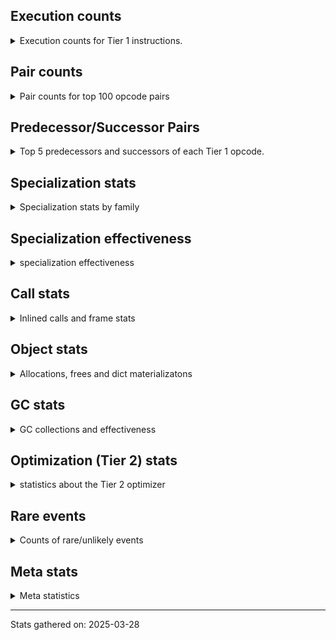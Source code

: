 ## Execution counts

<details>
<summary> Execution counts for Tier 1 instructions. </summary>


The "miss ratio" column shows the percentage of times the instruction
executed that it deoptimized. When this happens, the base unspecialized
instruction is not counted.

<table>
<thead>
<tr>
<th align="left">Name</th>
<th align="right">Base Count</th>
<th align="right">Head Count</th>
<th align="right">Change</th>
</tr>
</thead>
<tbody>
<tr>
<td align="left">LOAD_FAST</td>
<td align="right">48,276,540</td>
<td align="right">48,276,540</td>
<td align="right">0.0%</td>
</tr>
<tr>
<td align="left">LOAD_ATTR_INSTANCE_VALUE</td>
<td align="right">20,764,540</td>
<td align="right">20,764,540</td>
<td align="right">0.0%</td>
</tr>
<tr>
<td align="left">RETURN_VALUE</td>
<td align="right">9,423,560</td>
<td align="right">9,423,560</td>
<td align="right">0.0%</td>
</tr>
<tr>
<td align="left">RESUME_CHECK</td>
<td align="right">9,231,380</td>
<td align="right">9,231,380</td>
<td align="right">0.0%</td>
</tr>
<tr>
<td align="left">STORE_FAST</td>
<td align="right">8,606,680</td>
<td align="right">8,606,680</td>
<td align="right">0.0%</td>
</tr>
<tr>
<td align="left">POP_TOP</td>
<td align="right">8,313,740</td>
<td align="right">8,313,740</td>
<td align="right">0.0%</td>
</tr>
<tr>
<td align="left">LOAD_SMALL_INT</td>
<td align="right">8,148,500</td>
<td align="right">8,148,500</td>
<td align="right">0.0%</td>
</tr>
<tr>
<td align="left">POP_JUMP_IF_FALSE</td>
<td align="right">8,067,500</td>
<td align="right">8,067,500</td>
<td align="right">0.0%</td>
</tr>
<tr>
<td align="left">LOAD_CONST_IMMORTAL</td>
<td align="right">6,104,860</td>
<td align="right">6,104,860</td>
<td align="right">0.0%</td>
</tr>
<tr>
<td align="left">CALL_PY_EXACT_ARGS</td>
<td align="right">5,092,940</td>
<td align="right">5,092,940</td>
<td align="right">0.0%</td>
</tr>
<tr>
<td align="left">LOAD_GLOBAL_BUILTIN</td>
<td align="right">4,617,880</td>
<td align="right">4,617,880</td>
<td align="right">0.0%</td>
</tr>
<tr>
<td align="left">ENTER_EXECUTOR</td>
<td align="right">4,537,820</td>
<td align="right">4,537,820</td>
<td align="right">0.0%</td>
</tr>
<tr>
<td align="left">POP_JUMP_IF_TRUE</td>
<td align="right">4,063,720</td>
<td align="right">4,063,720</td>
<td align="right">0.0%</td>
</tr>
<tr>
<td align="left">BINARY_OP</td>
<td align="right">4,024,680</td>
<td align="right">4,024,680</td>
<td align="right">0.0%</td>
</tr>
<tr>
<td align="left">CALL_METHOD_DESCRIPTOR_FAST</td>
<td align="right">3,834,100</td>
<td align="right">3,834,100</td>
<td align="right">0.0%</td>
</tr>
<tr>
<td align="left">COMPARE_OP_INT</td>
<td align="right">3,752,080</td>
<td align="right">3,752,080</td>
<td align="right">0.0%</td>
</tr>
<tr>
<td align="left">CALL_BOUND_METHOD_EXACT_ARGS</td>
<td align="right">3,679,300</td>
<td align="right">3,679,300</td>
<td align="right">0.0%</td>
</tr>
<tr>
<td align="left">CALL_BUILTIN_O</td>
<td align="right">3,613,960</td>
<td align="right">3,613,960</td>
<td align="right">0.0%</td>
</tr>
<tr>
<td align="left">TO_BOOL</td>
<td align="right">3,534,040</td>
<td align="right">3,534,040</td>
<td align="right">0.0%</td>
</tr>
<tr>
<td align="left">CALL_LEN</td>
<td align="right">3,518,680</td>
<td align="right">3,518,680</td>
<td align="right">0.0%</td>
</tr>
<tr>
<td align="left">STORE_ATTR_INSTANCE_VALUE</td>
<td align="right">3,497,100</td>
<td align="right">3,497,100</td>
<td align="right">0.0%</td>
</tr>
<tr>
<td align="left">TO_BOOL_ALWAYS_TRUE</td>
<td align="right">3,358,060</td>
<td align="right">3,358,060</td>
<td align="right">0.0%</td>
</tr>
<tr>
<td align="left">LOAD_ATTR_METHOD_LAZY_DICT</td>
<td align="right">3,352,480</td>
<td align="right">3,352,480</td>
<td align="right">0.0%</td>
</tr>
<tr>
<td align="left">NOP</td>
<td align="right">2,967,240</td>
<td align="right">2,967,240</td>
<td align="right">0.0%</td>
</tr>
<tr>
<td align="left">BINARY_OP_SUBSCR_DICT</td>
<td align="right">2,880,060</td>
<td align="right">2,880,060</td>
<td align="right">0.0%</td>
</tr>
<tr>
<td align="left">LOAD_FAST_LOAD_FAST</td>
<td align="right">1,679,220</td>
<td align="right">1,679,220</td>
<td align="right">0.0%</td>
</tr>
<tr>
<td align="left">LOAD_ATTR</td>
<td align="right">1,502,940</td>
<td align="right">1,502,940</td>
<td align="right">0.0%</td>
</tr>
<tr>
<td align="left">LOAD_GLOBAL_MODULE</td>
<td align="right">1,463,020</td>
<td align="right">1,463,020</td>
<td align="right">0.0%</td>
</tr>
<tr>
<td align="left">PUSH_NULL</td>
<td align="right">956,400</td>
<td align="right">956,400</td>
<td align="right">0.0%</td>
</tr>
<tr>
<td align="left">CALL_BUILTIN_FAST</td>
<td align="right">916,000</td>
<td align="right">916,000</td>
<td align="right">0.0%</td>
</tr>
<tr>
<td align="left">LOAD_ATTR_METHOD_NO_DICT</td>
<td align="right">812,100</td>
<td align="right">812,100</td>
<td align="right">0.0%</td>
</tr>
<tr>
<td align="left">LOAD_ATTR_METHOD_WITH_VALUES</td>
<td align="right">603,480</td>
<td align="right">603,480</td>
<td align="right">0.0%</td>
</tr>
<tr>
<td align="left">TO_BOOL_NONE</td>
<td align="right">581,760</td>
<td align="right">581,760</td>
<td align="right">0.0%</td>
</tr>
<tr>
<td align="left">BUILD_LIST</td>
<td align="right">537,660</td>
<td align="right">537,660</td>
<td align="right">0.0%</td>
</tr>
<tr>
<td align="left">TO_BOOL_BOOL</td>
<td align="right">516,720</td>
<td align="right">516,720</td>
<td align="right">0.0%</td>
</tr>
<tr>
<td align="left">LOAD_ATTR_MODULE</td>
<td align="right">423,480</td>
<td align="right">423,480</td>
<td align="right">0.0%</td>
</tr>
<tr>
<td align="left">LOAD_CONST_MORTAL</td>
<td align="right">418,240</td>
<td align="right">418,240</td>
<td align="right">0.0%</td>
</tr>
<tr>
<td align="left">CALL_NON_PY_GENERAL</td>
<td align="right">347,040</td>
<td align="right">347,040</td>
<td align="right">0.0%</td>
</tr>
<tr>
<td align="left">CALL_ISINSTANCE</td>
<td align="right">345,960</td>
<td align="right">345,960</td>
<td align="right">0.0%</td>
</tr>
<tr>
<td align="left">BINARY_OP_SUBSCR_LIST_INT</td>
<td align="right">307,320</td>
<td align="right">307,320</td>
<td align="right">0.0%</td>
</tr>
<tr>
<td align="left">BUILD_MAP</td>
<td align="right">269,040</td>
<td align="right">269,040</td>
<td align="right">0.0%</td>
</tr>
<tr>
<td align="left">CALL_LIST_APPEND</td>
<td align="right">268,800</td>
<td align="right">268,800</td>
<td align="right">0.0%</td>
</tr>
<tr>
<td align="left">SWAP</td>
<td align="right">232,140</td>
<td align="right">232,140</td>
<td align="right">0.0%</td>
</tr>
<tr>
<td align="left">INTERPRETER_EXIT</td>
<td align="right">230,640</td>
<td align="right">230,640</td>
<td align="right">0.0%</td>
</tr>
<tr>
<td align="left">CALL_BUILTIN_CLASS</td>
<td align="right">192,540</td>
<td align="right">192,540</td>
<td align="right">0.0%</td>
</tr>
<tr>
<td align="left">CALL_KW_NON_PY</td>
<td align="right">192,300</td>
<td align="right">192,300</td>
<td align="right">0.0%</td>
</tr>
<tr>
<td align="left">POP_JUMP_IF_NONE</td>
<td align="right">166,260</td>
<td align="right">166,260</td>
<td align="right">0.0%</td>
</tr>
<tr>
<td align="left">STORE_SUBSCR_DICT</td>
<td align="right">165,660</td>
<td align="right">165,660</td>
<td align="right">0.0%</td>
</tr>
<tr>
<td align="left">POP_ITER</td>
<td align="right">156,660</td>
<td align="right">156,660</td>
<td align="right">0.0%</td>
</tr>
<tr>
<td align="left">GET_ITER</td>
<td align="right">156,600</td>
<td align="right">156,600</td>
<td align="right">0.0%</td>
</tr>
<tr>
<td align="left">FOR_ITER_RANGE</td>
<td align="right">155,580</td>
<td align="right">155,580</td>
<td align="right">0.0%</td>
</tr>
<tr>
<td align="left">BINARY_OP_ADD_INT</td>
<td align="right">153,840</td>
<td align="right">153,840</td>
<td align="right">0.0%</td>
</tr>
<tr>
<td align="left">LOAD_ATTR_NONDESCRIPTOR_WITH_VALUES</td>
<td align="right">148,380</td>
<td align="right">148,380</td>
<td align="right">0.0%</td>
</tr>
<tr>
<td align="left">CALL_PY_GENERAL</td>
<td align="right">134,040</td>
<td align="right">134,040</td>
<td align="right">0.0%</td>
</tr>
<tr>
<td align="left">COMPARE_OP</td>
<td align="right">118,740</td>
<td align="right">118,740</td>
<td align="right">0.0%</td>
</tr>
<tr>
<td align="left">COPY</td>
<td align="right">117,120</td>
<td align="right">117,120</td>
<td align="right">0.0%</td>
</tr>
<tr>
<td align="left">EXIT_INIT_CHECK</td>
<td align="right">115,380</td>
<td align="right">115,380</td>
<td align="right">0.0%</td>
</tr>
<tr>
<td align="left">CALL_ALLOC_AND_ENTER_INIT</td>
<td align="right">115,380</td>
<td align="right">115,380</td>
<td align="right">0.0%</td>
</tr>
<tr>
<td align="left">STORE_ATTR</td>
<td align="right">115,240</td>
<td align="right">115,240</td>
<td align="right">0.0%</td>
</tr>
<tr>
<td align="left">CHECK_EXC_MATCH</td>
<td align="right">115,200</td>
<td align="right">115,200</td>
<td align="right">0.0%</td>
</tr>
<tr>
<td align="left">POP_EXCEPT</td>
<td align="right">115,200</td>
<td align="right">115,200</td>
<td align="right">0.0%</td>
</tr>
<tr>
<td align="left">PUSH_EXC_INFO</td>
<td align="right">115,200</td>
<td align="right">115,200</td>
<td align="right">0.0%</td>
</tr>
<tr>
<td align="left">DELETE_FAST</td>
<td align="right">115,200</td>
<td align="right">115,200</td>
<td align="right">0.0%</td>
</tr>
<tr>
<td align="left">RAISE_VARARGS</td>
<td align="right">115,200</td>
<td align="right">115,200</td>
<td align="right">0.0%</td>
</tr>
<tr>
<td align="left">UNPACK_SEQUENCE_TUPLE</td>
<td align="right">115,200</td>
<td align="right">115,200</td>
<td align="right">0.0%</td>
</tr>
<tr>
<td align="left">IS_OP</td>
<td align="right">105,600</td>
<td align="right">105,600</td>
<td align="right">0.0%</td>
</tr>
<tr>
<td align="left">CALL_TYPE_1</td>
<td align="right">91,140</td>
<td align="right">91,140</td>
<td align="right">0.0%</td>
</tr>
<tr>
<td align="left">BUILD_TUPLE</td>
<td align="right">88,860</td>
<td align="right">88,860</td>
<td align="right">0.0%</td>
</tr>
<tr>
<td align="left">STORE_SUBSCR</td>
<td align="right">76,880</td>
<td align="right">76,880</td>
<td align="right">0.0%</td>
</tr>
<tr>
<td align="left">CALL_FUNCTION_EX</td>
<td align="right">38,580</td>
<td align="right">38,580</td>
<td align="right">0.0%</td>
</tr>
<tr>
<td align="left">CONTAINS_OP</td>
<td align="right">38,540</td>
<td align="right">38,540</td>
<td align="right">0.0%</td>
</tr>
<tr>
<td align="left">STORE_SLICE</td>
<td align="right">38,400</td>
<td align="right">38,400</td>
<td align="right">0.0%</td>
</tr>
<tr>
<td align="left">NOT_TAKEN</td>
<td align="right">38,400</td>
<td align="right">38,400</td>
<td align="right">0.0%</td>
</tr>
<tr>
<td align="left">CALL_METHOD_DESCRIPTOR_O</td>
<td align="right">31,140</td>
<td align="right">31,140</td>
<td align="right">0.0%</td>
</tr>
<tr>
<td align="left">EXTENDED_ARG</td>
<td align="right">22,200</td>
<td align="right">22,200</td>
<td align="right">0.0%</td>
</tr>
<tr>
<td align="left">CALL_METHOD_DESCRIPTOR_NOARGS</td>
<td align="right">19,140</td>
<td align="right">19,140</td>
<td align="right">0.0%</td>
</tr>
<tr>
<td align="left">JUMP_BACKWARD_JIT</td>
<td align="right">18,120</td>
<td align="right">18,120</td>
<td align="right">0.0%</td>
</tr>
<tr>
<td align="left">CALL_BOUND_METHOD_GENERAL</td>
<td align="right">17,940</td>
<td align="right">17,940</td>
<td align="right">0.0%</td>
</tr>
<tr>
<td align="left">FOR_ITER_TUPLE</td>
<td align="right">15,840</td>
<td align="right">15,840</td>
<td align="right">0.0%</td>
</tr>
<tr>
<td align="left">JUMP_FORWARD</td>
<td align="right">13,320</td>
<td align="right">13,320</td>
<td align="right">0.0%</td>
</tr>
<tr>
<td align="left">CONTAINS_OP_DICT</td>
<td align="right">12,000</td>
<td align="right">12,000</td>
<td align="right">0.0%</td>
</tr>
<tr>
<td align="left">TO_BOOL_INT</td>
<td align="right">11,820</td>
<td align="right">11,820</td>
<td align="right">0.0%</td>
</tr>
<tr>
<td align="left">CALL_METHOD_DESCRIPTOR_FAST_WITH_KEYWORDS</td>
<td align="right">11,160</td>
<td align="right">11,160</td>
<td align="right">0.0%</td>
</tr>
<tr>
<td align="left">STORE_FAST_STORE_FAST</td>
<td align="right">9,960</td>
<td align="right">9,960</td>
<td align="right">0.0%</td>
</tr>
<tr>
<td align="left">UNPACK_SEQUENCE_TWO_TUPLE</td>
<td align="right">9,960</td>
<td align="right">9,960</td>
<td align="right">0.0%</td>
</tr>
<tr>
<td align="left">BINARY_OP_SUBSCR_TUPLE_INT</td>
<td align="right">4,180</td>
<td align="right">4,180</td>
<td align="right">0.0%</td>
</tr>
<tr>
<td align="left">FOR_ITER</td>
<td align="right">3,300</td>
<td align="right">3,300</td>
<td align="right">0.0%</td>
</tr>
<tr>
<td align="left">CALL</td>
<td align="right">1,140</td>
<td align="right">1,140</td>
<td align="right">0.0%</td>
</tr>
<tr>
<td align="left">LOAD_GLOBAL</td>
<td align="right">1,020</td>
<td align="right">1,020</td>
<td align="right">0.0%</td>
</tr>
<tr>
<td align="left">POP_JUMP_IF_NOT_NONE</td>
<td align="right">420</td>
<td align="right">420</td>
<td align="right">0.0%</td>
</tr>
<tr>
<td align="left">CALL_KW_PY</td>
<td align="right">180</td>
<td align="right">180</td>
<td align="right">0.0%</td>
</tr>
<tr>
<td align="left">LOAD_DEREF</td>
<td align="right">120</td>
<td align="right">120</td>
<td align="right">0.0%</td>
</tr>
<tr>
<td align="left">COMPARE_OP_STR</td>
<td align="right">120</td>
<td align="right">120</td>
<td align="right">0.0%</td>
</tr>
<tr>
<td align="left">FOR_ITER_LIST</td>
<td align="right">120</td>
<td align="right">120</td>
<td align="right">0.0%</td>
</tr>
<tr>
<td align="left">MAKE_FUNCTION</td>
<td align="right">60</td>
<td align="right">60</td>
<td align="right">0.0%</td>
</tr>
<tr>
<td align="left">CALL_INTRINSIC_1</td>
<td align="right">60</td>
<td align="right">60</td>
<td align="right">0.0%</td>
</tr>
<tr>
<td align="left">COPY_FREE_VARS</td>
<td align="right">60</td>
<td align="right">60</td>
<td align="right">0.0%</td>
</tr>
<tr>
<td align="left">LIST_EXTEND</td>
<td align="right">60</td>
<td align="right">60</td>
<td align="right">0.0%</td>
</tr>
<tr>
<td align="left">MAKE_CELL</td>
<td align="right">60</td>
<td align="right">60</td>
<td align="right">0.0%</td>
</tr>
<tr>
<td align="left">SET_FUNCTION_ATTRIBUTE</td>
<td align="right">60</td>
<td align="right">60</td>
<td align="right">0.0%</td>
</tr>
<tr>
<td align="left">STORE_DEREF</td>
<td align="right">60</td>
<td align="right">60</td>
<td align="right">0.0%</td>
</tr>
<tr>
<td align="left">BINARY_OP_SUBTRACT_FLOAT</td>
<td align="right">60</td>
<td align="right">60</td>
<td align="right">0.0%</td>
</tr>
<tr>
<td align="left">CALL_KW</td>
<td align="right">40</td>
<td align="right">40</td>
<td align="right">0.0%</td>
</tr>
<tr>
<td align="left">UNPACK_SEQUENCE</td>
<td align="right">20</td>
<td align="right">20</td>
<td align="right">0.0%</td>
</tr>
</tbody>
</table>


</details>

## Pair counts

<details>
<summary> Pair counts for top 100 opcode pairs </summary>


Pairs of specialized operations that deoptimize and are then followed by
the corresponding unspecialized instruction are not counted as pairs.

Not included in comparative output.


</details>

## Predecessor/Successor Pairs

<details>
<summary> Top 5 predecessors and successors of each Tier 1 opcode. </summary>


This does not include the unspecialized instructions that occur after a
specialized instruction deoptimizes.

Not included in comparative output.


</details>

## Specialization stats

<details>
<summary> Specialization stats by family </summary>

### BINARY_OP

<details>
<summary> specialization stats for BINARY_OP family </summary>

<table>
<thead>
<tr>
<th align="left">Kind</th>
<th align="right">Base Count</th>
<th align="right">Base Ratio</th>
<th align="right">Head Count</th>
<th align="right">Head Ratio</th>
<th align="right">Change</th>
</tr>
</thead>
<tbody>
<tr>
<td align="left">
deferred
<details>
<summary>ⓘ</summary>

Lists the number of "deferred" (i.e. not specialized) instructions executed.
</details>
</td>
<td align="right">4,023,060</td>
<td align="right">7.6%</td>
<td align="right">4,023,060</td>
<td align="right">7.6%</td>
<td align="right">0.0%</td>
</tr>
<tr>
<td align="left">
hit
<details>
<summary>ⓘ</summary>

Specialized instructions that complete.
</details>
</td>
<td align="right">49,041,540</td>
<td align="right">92.4%</td>
<td align="right">49,041,540</td>
<td align="right">92.4%</td>
<td align="right">0.0%</td>
</tr>
</tbody>
</table>

<table>
<thead>
<tr>
<th align="left">Success</th>
<th align="right">Base Count</th>
<th align="right">Base Ratio</th>
<th align="right">Head Count</th>
<th align="right">Head Ratio</th>
<th align="right">Change</th>
</tr>
</thead>
<tbody>
<tr>
<td align="left">Success</td>
<td align="right">80</td>
<td align="right">4.9%</td>
<td align="right">80</td>
<td align="right">4.9%</td>
<td align="right">0.0%</td>
</tr>
<tr>
<td align="left">Failure</td>
<td align="right">1,540</td>
<td align="right">95.1%</td>
<td align="right">1,540</td>
<td align="right">95.1%</td>
<td align="right">0.0%</td>
</tr>
</tbody>
</table>

<table>
<thead>
<tr>
<th align="left">Failure kind</th>
<th align="right">Base Count</th>
<th align="right">Base Ratio</th>
<th align="right">Head Count</th>
<th align="right">Head Ratio</th>
<th align="right">Change</th>
</tr>
</thead>
<tbody>
<tr>
<td align="left">subscr</td>
<td align="right">940</td>
<td align="right">61.0%</td>
<td align="right">940</td>
<td align="right">61.0%</td>
<td align="right">0.0%</td>
</tr>
<tr>
<td align="left">add other</td>
<td align="right">340</td>
<td align="right">22.1%</td>
<td align="right">340</td>
<td align="right">22.1%</td>
<td align="right">0.0%</td>
</tr>
<tr>
<td align="left">out of range</td>
<td align="right">240</td>
<td align="right">15.6%</td>
<td align="right">240</td>
<td align="right">15.6%</td>
<td align="right">0.0%</td>
</tr>
<tr>
<td align="left">rshift</td>
<td align="right">20</td>
<td align="right">1.3%</td>
<td align="right">20</td>
<td align="right">1.3%</td>
<td align="right">0.0%</td>
</tr>
</tbody>
</table>


</details>

### CALL

<details>
<summary> specialization stats for CALL family </summary>

<table>
<thead>
<tr>
<th align="left">Kind</th>
<th align="right">Base Count</th>
<th align="right">Base Ratio</th>
<th align="right">Head Count</th>
<th align="right">Head Ratio</th>
<th align="right">Change</th>
</tr>
</thead>
<tbody>
<tr>
<td align="left">
deferred
<details>
<summary>ⓘ</summary>

Lists the number of "deferred" (i.e. not specialized) instructions executed.
</details>
</td>
<td align="right">2,050,940</td>
<td align="right">0.9%</td>
<td align="right">2,050,940</td>
<td align="right">0.9%</td>
<td align="right">0.0%</td>
</tr>
<tr>
<td align="left">
hit
<details>
<summary>ⓘ</summary>

Specialized instructions that complete.
</details>
</td>
<td align="right">222,845,080</td>
<td align="right">99.1%</td>
<td align="right">222,845,080</td>
<td align="right">99.1%</td>
<td align="right">0.0%</td>
</tr>
<tr>
<td align="left">
miss
<details>
<summary>ⓘ</summary>

Specialized instructions that deopt.
</details>
</td>
<td align="right">2,090,380</td>
<td align="right">0.9%</td>
<td align="right">2,090,380</td>
<td align="right">0.9%</td>
<td align="right">0.0%</td>
</tr>
</tbody>
</table>

<table>
<thead>
<tr>
<th align="left">Success</th>
<th align="right">Base Count</th>
<th align="right">Base Ratio</th>
<th align="right">Head Count</th>
<th align="right">Head Ratio</th>
<th align="right">Change</th>
</tr>
</thead>
<tbody>
<tr>
<td align="left">Success</td>
<td align="right">40,580</td>
<td align="right">100.0%</td>
<td align="right">40,580</td>
<td align="right">100.0%</td>
<td align="right">0.0%</td>
</tr>
<tr>
<td align="left">Failure</td>
<td align="right">0</td>
<td align="right">0.0%</td>
<td align="right">0</td>
<td align="right">0.0%</td>
<td align="right"></td>
</tr>
</tbody>
</table>


</details>

### CALL_KW

<details>
<summary> specialization stats for CALL_KW family </summary>

<table>
<thead>
<tr>
<th align="left">Success</th>
<th align="right">Base Count</th>
<th align="right">Base Ratio</th>
<th align="right">Head Count</th>
<th align="right">Head Ratio</th>
<th align="right">Change</th>
</tr>
</thead>
<tbody>
<tr>
<td align="left">Success</td>
<td align="right">40</td>
<td align="right">100.0%</td>
<td align="right">40</td>
<td align="right">100.0%</td>
<td align="right">0.0%</td>
</tr>
<tr>
<td align="left">Failure</td>
<td align="right">0</td>
<td align="right">0.0%</td>
<td align="right">0</td>
<td align="right">0.0%</td>
<td align="right"></td>
</tr>
</tbody>
</table>


</details>

### COMPARE_OP

<details>
<summary> specialization stats for COMPARE_OP family </summary>

<table>
<thead>
<tr>
<th align="left">Kind</th>
<th align="right">Base Count</th>
<th align="right">Base Ratio</th>
<th align="right">Head Count</th>
<th align="right">Head Ratio</th>
<th align="right">Change</th>
</tr>
</thead>
<tbody>
<tr>
<td align="left">
deferred
<details>
<summary>ⓘ</summary>

Lists the number of "deferred" (i.e. not specialized) instructions executed.
</details>
</td>
<td align="right">118,320</td>
<td align="right">0.3%</td>
<td align="right">118,320</td>
<td align="right">0.3%</td>
<td align="right">0.0%</td>
</tr>
<tr>
<td align="left">
hit
<details>
<summary>ⓘ</summary>

Specialized instructions that complete.
</details>
</td>
<td align="right">38,734,020</td>
<td align="right">99.7%</td>
<td align="right">38,734,020</td>
<td align="right">99.7%</td>
<td align="right">0.0%</td>
</tr>
<tr>
<td align="left">
miss
<details>
<summary>ⓘ</summary>

Specialized instructions that deopt.
</details>
</td>
<td align="right">540</td>
<td align="right">0.0%</td>
<td align="right">540</td>
<td align="right">0.0%</td>
<td align="right">0.0%</td>
</tr>
</tbody>
</table>

<table>
<thead>
<tr>
<th align="left">Success</th>
<th align="right">Base Count</th>
<th align="right">Base Ratio</th>
<th align="right">Head Count</th>
<th align="right">Head Ratio</th>
<th align="right">Change</th>
</tr>
</thead>
<tbody>
<tr>
<td align="left">Success</td>
<td align="right">260</td>
<td align="right">61.9%</td>
<td align="right">260</td>
<td align="right">61.9%</td>
<td align="right">0.0%</td>
</tr>
<tr>
<td align="left">Failure</td>
<td align="right">160</td>
<td align="right">38.1%</td>
<td align="right">160</td>
<td align="right">38.1%</td>
<td align="right">0.0%</td>
</tr>
</tbody>
</table>

<table>
<thead>
<tr>
<th align="left">Failure kind</th>
<th align="right">Base Count</th>
<th align="right">Base Ratio</th>
<th align="right">Head Count</th>
<th align="right">Head Ratio</th>
<th align="right">Change</th>
</tr>
</thead>
<tbody>
<tr>
<td align="left">big int</td>
<td align="right">160</td>
<td align="right">100.0%</td>
<td align="right">160</td>
<td align="right">100.0%</td>
<td align="right">0.0%</td>
</tr>
</tbody>
</table>


</details>

### CONTAINS_OP

<details>
<summary> specialization stats for CONTAINS_OP family </summary>

<table>
<thead>
<tr>
<th align="left">Kind</th>
<th align="right">Base Count</th>
<th align="right">Base Ratio</th>
<th align="right">Head Count</th>
<th align="right">Head Ratio</th>
<th align="right">Change</th>
</tr>
</thead>
<tbody>
<tr>
<td align="left">
deferred
<details>
<summary>ⓘ</summary>

Lists the number of "deferred" (i.e. not specialized) instructions executed.
</details>
</td>
<td align="right">38,460</td>
<td align="right">76.1%</td>
<td align="right">38,460</td>
<td align="right">76.1%</td>
<td align="right">0.0%</td>
</tr>
<tr>
<td align="left">
hit
<details>
<summary>ⓘ</summary>

Specialized instructions that complete.
</details>
</td>
<td align="right">12,000</td>
<td align="right">23.7%</td>
<td align="right">12,000</td>
<td align="right">23.7%</td>
<td align="right">0.0%</td>
</tr>
</tbody>
</table>

<table>
<thead>
<tr>
<th align="left">Success</th>
<th align="right">Base Count</th>
<th align="right">Base Ratio</th>
<th align="right">Head Count</th>
<th align="right">Head Ratio</th>
<th align="right">Change</th>
</tr>
</thead>
<tbody>
<tr>
<td align="left">Success</td>
<td align="right">20</td>
<td align="right">25.0%</td>
<td align="right">20</td>
<td align="right">25.0%</td>
<td align="right">0.0%</td>
</tr>
<tr>
<td align="left">Failure</td>
<td align="right">60</td>
<td align="right">75.0%</td>
<td align="right">60</td>
<td align="right">75.0%</td>
<td align="right">0.0%</td>
</tr>
</tbody>
</table>

<table>
<thead>
<tr>
<th align="left">Failure kind</th>
<th align="right">Base Count</th>
<th align="right">Base Ratio</th>
<th align="right">Head Count</th>
<th align="right">Head Ratio</th>
<th align="right">Change</th>
</tr>
</thead>
<tbody>
<tr>
<td align="left">str</td>
<td align="right">40</td>
<td align="right">66.7%</td>
<td align="right">40</td>
<td align="right">66.7%</td>
<td align="right">0.0%</td>
</tr>
<tr>
<td align="left">list</td>
<td align="right">20</td>
<td align="right">33.3%</td>
<td align="right">20</td>
<td align="right">33.3%</td>
<td align="right">0.0%</td>
</tr>
</tbody>
</table>


</details>

### FOR_ITER

<details>
<summary> specialization stats for FOR_ITER family </summary>

<table>
<thead>
<tr>
<th align="left">Kind</th>
<th align="right">Base Count</th>
<th align="right">Base Ratio</th>
<th align="right">Head Count</th>
<th align="right">Head Ratio</th>
<th align="right">Change</th>
</tr>
</thead>
<tbody>
<tr>
<td align="left">
deferred
<details>
<summary>ⓘ</summary>

Lists the number of "deferred" (i.e. not specialized) instructions executed.
</details>
</td>
<td align="right">3,180</td>
<td align="right">1.8%</td>
<td align="right">3,180</td>
<td align="right">1.8%</td>
<td align="right">0.0%</td>
</tr>
<tr>
<td align="left">
hit
<details>
<summary>ⓘ</summary>

Specialized instructions that complete.
</details>
</td>
<td align="right">171,540</td>
<td align="right">98.1%</td>
<td align="right">171,540</td>
<td align="right">98.1%</td>
<td align="right">0.0%</td>
</tr>
</tbody>
</table>

<table>
<thead>
<tr>
<th align="left">Success</th>
<th align="right">Base Count</th>
<th align="right">Base Ratio</th>
<th align="right">Head Count</th>
<th align="right">Head Ratio</th>
<th align="right">Change</th>
</tr>
</thead>
<tbody>
<tr>
<td align="left">Success</td>
<td align="right">0</td>
<td align="right">0.0%</td>
<td align="right">0</td>
<td align="right">0.0%</td>
<td align="right"></td>
</tr>
<tr>
<td align="left">Failure</td>
<td align="right">120</td>
<td align="right">100.0%</td>
<td align="right">120</td>
<td align="right">100.0%</td>
<td align="right">0.0%</td>
</tr>
</tbody>
</table>

<table>
<thead>
<tr>
<th align="left">Failure kind</th>
<th align="right">Base Count</th>
<th align="right">Base Ratio</th>
<th align="right">Head Count</th>
<th align="right">Head Ratio</th>
<th align="right">Change</th>
</tr>
</thead>
<tbody>
<tr>
<td align="left">itertools</td>
<td align="right">60</td>
<td align="right">50.0%</td>
<td align="right">60</td>
<td align="right">50.0%</td>
<td align="right">0.0%</td>
</tr>
<tr>
<td align="left">enumerate</td>
<td align="right">60</td>
<td align="right">50.0%</td>
<td align="right">60</td>
<td align="right">50.0%</td>
<td align="right">0.0%</td>
</tr>
</tbody>
</table>


</details>

### LOAD_ATTR

<details>
<summary> specialization stats for LOAD_ATTR family </summary>

<table>
<thead>
<tr>
<th align="left">Kind</th>
<th align="right">Base Count</th>
<th align="right">Base Ratio</th>
<th align="right">Head Count</th>
<th align="right">Head Ratio</th>
<th align="right">Change</th>
</tr>
</thead>
<tbody>
<tr>
<td align="left">
deferred
<details>
<summary>ⓘ</summary>

Lists the number of "deferred" (i.e. not specialized) instructions executed.
</details>
</td>
<td align="right">1,499,100</td>
<td align="right">0.9%</td>
<td align="right">1,499,100</td>
<td align="right">0.9%</td>
<td align="right">0.0%</td>
</tr>
<tr>
<td align="left">
hit
<details>
<summary>ⓘ</summary>

Specialized instructions that complete.
</details>
</td>
<td align="right">169,681,380</td>
<td align="right">99.1%</td>
<td align="right">169,681,380</td>
<td align="right">99.1%</td>
<td align="right">0.0%</td>
</tr>
</tbody>
</table>

<table>
<thead>
<tr>
<th align="left">Success</th>
<th align="right">Base Count</th>
<th align="right">Base Ratio</th>
<th align="right">Head Count</th>
<th align="right">Head Ratio</th>
<th align="right">Change</th>
</tr>
</thead>
<tbody>
<tr>
<td align="left">Success</td>
<td align="right">820</td>
<td align="right">52.6%</td>
<td align="right">820</td>
<td align="right">52.6%</td>
<td align="right">0.0%</td>
</tr>
<tr>
<td align="left">Failure</td>
<td align="right">740</td>
<td align="right">47.4%</td>
<td align="right">740</td>
<td align="right">47.4%</td>
<td align="right">0.0%</td>
</tr>
</tbody>
</table>

<table>
<thead>
<tr>
<th align="left">Failure kind</th>
<th align="right">Base Count</th>
<th align="right">Base Ratio</th>
<th align="right">Head Count</th>
<th align="right">Head Ratio</th>
<th align="right">Change</th>
</tr>
</thead>
<tbody>
<tr>
<td align="left">method</td>
<td align="right">680</td>
<td align="right">91.9%</td>
<td align="right">680</td>
<td align="right">91.9%</td>
<td align="right">0.0%</td>
</tr>
<tr>
<td align="left">builtin class method</td>
<td align="right">40</td>
<td align="right">5.4%</td>
<td align="right">40</td>
<td align="right">5.4%</td>
<td align="right">0.0%</td>
</tr>
</tbody>
</table>


</details>

### LOAD_GLOBAL

<details>
<summary> specialization stats for LOAD_GLOBAL family </summary>

<table>
<thead>
<tr>
<th align="left">Kind</th>
<th align="right">Base Count</th>
<th align="right">Base Ratio</th>
<th align="right">Head Count</th>
<th align="right">Head Ratio</th>
<th align="right">Change</th>
</tr>
</thead>
<tbody>
<tr>
<td align="left">
hit
<details>
<summary>ⓘ</summary>

Specialized instructions that complete.
</details>
</td>
<td align="right">6,080,900</td>
<td align="right">100.0%</td>
<td align="right">6,080,900</td>
<td align="right">100.0%</td>
<td align="right">0.0%</td>
</tr>
</tbody>
</table>

<table>
<thead>
<tr>
<th align="left">Success</th>
<th align="right">Base Count</th>
<th align="right">Base Ratio</th>
<th align="right">Head Count</th>
<th align="right">Head Ratio</th>
<th align="right">Change</th>
</tr>
</thead>
<tbody>
<tr>
<td align="left">Success</td>
<td align="right">1,020</td>
<td align="right">100.0%</td>
<td align="right">1,020</td>
<td align="right">100.0%</td>
<td align="right">0.0%</td>
</tr>
<tr>
<td align="left">Failure</td>
<td align="right">0</td>
<td align="right">0.0%</td>
<td align="right">0</td>
<td align="right">0.0%</td>
<td align="right"></td>
</tr>
</tbody>
</table>


</details>

### STORE_ATTR

<details>
<summary> specialization stats for STORE_ATTR family </summary>

<table>
<thead>
<tr>
<th align="left">Kind</th>
<th align="right">Base Count</th>
<th align="right">Base Ratio</th>
<th align="right">Head Count</th>
<th align="right">Head Ratio</th>
<th align="right">Change</th>
</tr>
</thead>
<tbody>
<tr>
<td align="left">
deferred
<details>
<summary>ⓘ</summary>

Lists the number of "deferred" (i.e. not specialized) instructions executed.
</details>
</td>
<td align="right">115,200</td>
<td align="right">3.2%</td>
<td align="right">115,200</td>
<td align="right">3.2%</td>
<td align="right">0.0%</td>
</tr>
<tr>
<td align="left">
hit
<details>
<summary>ⓘ</summary>

Specialized instructions that complete.
</details>
</td>
<td align="right">3,497,100</td>
<td align="right">96.8%</td>
<td align="right">3,497,100</td>
<td align="right">96.8%</td>
<td align="right">0.0%</td>
</tr>
</tbody>
</table>

<table>
<thead>
<tr>
<th align="left">Success</th>
<th align="right">Base Count</th>
<th align="right">Base Ratio</th>
<th align="right">Head Count</th>
<th align="right">Head Ratio</th>
<th align="right">Change</th>
</tr>
</thead>
<tbody>
<tr>
<td align="left">Success</td>
<td align="right">0</td>
<td align="right">0.0%</td>
<td align="right">0</td>
<td align="right">0.0%</td>
<td align="right"></td>
</tr>
<tr>
<td align="left">Failure</td>
<td align="right">40</td>
<td align="right">100.0%</td>
<td align="right">40</td>
<td align="right">100.0%</td>
<td align="right">0.0%</td>
</tr>
</tbody>
</table>

<table>
<thead>
<tr>
<th align="left">Failure kind</th>
<th align="right">Base Count</th>
<th align="right">Base Ratio</th>
<th align="right">Head Count</th>
<th align="right">Head Ratio</th>
<th align="right">Change</th>
</tr>
</thead>
<tbody>
<tr>
<td align="left">not managed dict</td>
<td align="right">40</td>
<td align="right">100.0%</td>
<td align="right">40</td>
<td align="right">100.0%</td>
<td align="right">0.0%</td>
</tr>
</tbody>
</table>


</details>

### STORE_SLICE

<details>
<summary> specialization stats for STORE_SLICE family </summary>

<table>
<thead>
<tr>
<th align="left">Kind</th>
<th align="right">Base Count</th>
<th align="right">Base Ratio</th>
<th align="right">Head Count</th>
<th align="right">Head Ratio</th>
<th align="right">Change</th>
</tr>
</thead>
<tbody>
<tr>
<td align="left">
deferred
<details>
<summary>ⓘ</summary>

Lists the number of "deferred" (i.e. not specialized) instructions executed.
</details>
</td>
<td align="right">38,400</td>
<td align="right">100.0%</td>
<td align="right">38,400</td>
<td align="right">100.0%</td>
<td align="right">0.0%</td>
</tr>
</tbody>
</table>


</details>

### STORE_SUBSCR

<details>
<summary> specialization stats for STORE_SUBSCR family </summary>

<table>
<thead>
<tr>
<th align="left">Kind</th>
<th align="right">Base Count</th>
<th align="right">Base Ratio</th>
<th align="right">Head Count</th>
<th align="right">Head Ratio</th>
<th align="right">Change</th>
</tr>
</thead>
<tbody>
<tr>
<td align="left">
deferred
<details>
<summary>ⓘ</summary>

Lists the number of "deferred" (i.e. not specialized) instructions executed.
</details>
</td>
<td align="right">76,800</td>
<td align="right">0.6%</td>
<td align="right">76,800</td>
<td align="right">0.6%</td>
<td align="right">0.0%</td>
</tr>
<tr>
<td align="left">
hit
<details>
<summary>ⓘ</summary>

Specialized instructions that complete.
</details>
</td>
<td align="right">12,645,420</td>
<td align="right">99.4%</td>
<td align="right">12,645,420</td>
<td align="right">99.4%</td>
<td align="right">0.0%</td>
</tr>
</tbody>
</table>

<table>
<thead>
<tr>
<th align="left">Success</th>
<th align="right">Base Count</th>
<th align="right">Base Ratio</th>
<th align="right">Head Count</th>
<th align="right">Head Ratio</th>
<th align="right">Change</th>
</tr>
</thead>
<tbody>
<tr>
<td align="left">Success</td>
<td align="right">0</td>
<td align="right">0.0%</td>
<td align="right">0</td>
<td align="right">0.0%</td>
<td align="right"></td>
</tr>
<tr>
<td align="left">Failure</td>
<td align="right">80</td>
<td align="right">100.0%</td>
<td align="right">80</td>
<td align="right">100.0%</td>
<td align="right">0.0%</td>
</tr>
</tbody>
</table>

<table>
<thead>
<tr>
<th align="left">Failure kind</th>
<th align="right">Base Count</th>
<th align="right">Base Ratio</th>
<th align="right">Head Count</th>
<th align="right">Head Ratio</th>
<th align="right">Change</th>
</tr>
</thead>
<tbody>
<tr>
<td align="left">out of range</td>
<td align="right">80</td>
<td align="right">100.0%</td>
<td align="right">80</td>
<td align="right">100.0%</td>
<td align="right">0.0%</td>
</tr>
</tbody>
</table>


</details>

### TO_BOOL

<details>
<summary> specialization stats for TO_BOOL family </summary>

<table>
<thead>
<tr>
<th align="left">Kind</th>
<th align="right">Base Count</th>
<th align="right">Base Ratio</th>
<th align="right">Head Count</th>
<th align="right">Head Ratio</th>
<th align="right">Change</th>
</tr>
</thead>
<tbody>
<tr>
<td align="left">
deferred
<details>
<summary>ⓘ</summary>

Lists the number of "deferred" (i.e. not specialized) instructions executed.
</details>
</td>
<td align="right">3,533,020</td>
<td align="right">14.2%</td>
<td align="right">3,533,020</td>
<td align="right">14.2%</td>
<td align="right">0.0%</td>
</tr>
<tr>
<td align="left">
hit
<details>
<summary>ⓘ</summary>

Specialized instructions that complete.
</details>
</td>
<td align="right">20,696,220</td>
<td align="right">83.3%</td>
<td align="right">20,696,220</td>
<td align="right">83.3%</td>
<td align="right">0.0%</td>
</tr>
<tr>
<td align="left">
miss
<details>
<summary>ⓘ</summary>

Specialized instructions that deopt.
</details>
</td>
<td align="right">610,740</td>
<td align="right">2.5%</td>
<td align="right">610,740</td>
<td align="right">2.5%</td>
<td align="right">0.0%</td>
</tr>
</tbody>
</table>

<table>
<thead>
<tr>
<th align="left">Success</th>
<th align="right">Base Count</th>
<th align="right">Base Ratio</th>
<th align="right">Head Count</th>
<th align="right">Head Ratio</th>
<th align="right">Change</th>
</tr>
</thead>
<tbody>
<tr>
<td align="left">Success</td>
<td align="right">11,640</td>
<td align="right">92.8%</td>
<td align="right">11,640</td>
<td align="right">92.8%</td>
<td align="right">0.0%</td>
</tr>
<tr>
<td align="left">Failure</td>
<td align="right">900</td>
<td align="right">7.2%</td>
<td align="right">900</td>
<td align="right">7.2%</td>
<td align="right">0.0%</td>
</tr>
</tbody>
</table>

<table>
<thead>
<tr>
<th align="left">Failure kind</th>
<th align="right">Base Count</th>
<th align="right">Base Ratio</th>
<th align="right">Head Count</th>
<th align="right">Head Ratio</th>
<th align="right">Change</th>
</tr>
</thead>
<tbody>
<tr>
<td align="left">bytes</td>
<td align="right">860</td>
<td align="right">95.6%</td>
<td align="right">860</td>
<td align="right">95.6%</td>
<td align="right">0.0%</td>
</tr>
<tr>
<td align="left">sequence</td>
<td align="right">20</td>
<td align="right">2.2%</td>
<td align="right">20</td>
<td align="right">2.2%</td>
<td align="right">0.0%</td>
</tr>
<tr>
<td align="left">tuple</td>
<td align="right">20</td>
<td align="right">2.2%</td>
<td align="right">20</td>
<td align="right">2.2%</td>
<td align="right">0.0%</td>
</tr>
</tbody>
</table>


</details>

### UNPACK_SEQUENCE

<details>
<summary> specialization stats for UNPACK_SEQUENCE family </summary>

<table>
<thead>
<tr>
<th align="left">Kind</th>
<th align="right">Base Count</th>
<th align="right">Base Ratio</th>
<th align="right">Head Count</th>
<th align="right">Head Ratio</th>
<th align="right">Change</th>
</tr>
</thead>
<tbody>
<tr>
<td align="left">
hit
<details>
<summary>ⓘ</summary>

Specialized instructions that complete.
</details>
</td>
<td align="right">125,160</td>
<td align="right">100.0%</td>
<td align="right">125,160</td>
<td align="right">100.0%</td>
<td align="right">0.0%</td>
</tr>
</tbody>
</table>

<table>
<thead>
<tr>
<th align="left">Success</th>
<th align="right">Base Count</th>
<th align="right">Base Ratio</th>
<th align="right">Head Count</th>
<th align="right">Head Ratio</th>
<th align="right">Change</th>
</tr>
</thead>
<tbody>
<tr>
<td align="left">Success</td>
<td align="right">20</td>
<td align="right">100.0%</td>
<td align="right">20</td>
<td align="right">100.0%</td>
<td align="right">0.0%</td>
</tr>
<tr>
<td align="left">Failure</td>
<td align="right">0</td>
<td align="right">0.0%</td>
<td align="right">0</td>
<td align="right">0.0%</td>
<td align="right"></td>
</tr>
</tbody>
</table>


</details>


</details>

## Specialization effectiveness

<details>
<summary> specialization effectiveness </summary>


All entries are execution counts. Should add up to the total number of
Tier 1 instructions executed.

<table>
<thead>
<tr>
<th align="left">Instructions</th>
<th align="right">Base Count</th>
<th align="right">Base Ratio</th>
<th align="right">Head Count</th>
<th align="right">Head Ratio</th>
<th align="right">Change</th>
</tr>
</thead>
<tbody>
<tr>
<td align="left">
Basic
<details>
<summary>ⓘ</summary>

Instructions that are not and cannot be specialized, e.g. `LOAD_FAST`.
</details>
</td>
<td align="right">107,916,300</td>
<td align="right">53.1%</td>
<td align="right">107,916,300</td>
<td align="right">53.1%</td>
<td align="right">0.0%</td>
</tr>
<tr>
<td align="left">
Not specialized
<details>
<summary>ⓘ</summary>

Instructions that could be specialized but aren't, e.g. `LOAD_ATTR`, `BINARY_SLICE`.
</details>
</td>
<td align="right">9,454,980</td>
<td align="right">4.7%</td>
<td align="right">9,454,980</td>
<td align="right">4.7%</td>
<td align="right">0.0%</td>
</tr>
<tr>
<td align="left">
Specialized hits
<details>
<summary>ⓘ</summary>

Specialized instructions, e.g. `LOAD_ATTR_MODULE` that complete.
</details>
</td>
<td align="right">83,215,060</td>
<td align="right">40.9%</td>
<td align="right">83,215,060</td>
<td align="right">40.9%</td>
<td align="right">0.0%</td>
</tr>
<tr>
<td align="left">
Specialized misses
<details>
<summary>ⓘ</summary>

Specialized instructions, e.g. `LOAD_ATTR_MODULE` that deopt.
</details>
</td>
<td align="right">2,702,120</td>
<td align="right">1.3%</td>
<td align="right">2,702,120</td>
<td align="right">1.3%</td>
<td align="right">0.0%</td>
</tr>
</tbody>
</table>

### Deferred by instruction

<details>
<summary> Breakdown of deferred (not specialized) instruction counts by family </summary>

<table>
<thead>
<tr>
<th align="left">Name</th>
<th align="right">Base Count</th>
<th align="right">Base Ratio</th>
<th align="right">Head Count</th>
<th align="right">Head Ratio</th>
<th align="right">Change</th>
</tr>
</thead>
<tbody>
<tr>
<td align="left">BINARY_OP</td>
<td align="right">4,023,060</td>
<td align="right">35.0%</td>
<td align="right">4,023,060</td>
<td align="right">35.0%</td>
<td align="right">0.0%</td>
</tr>
<tr>
<td align="left">TO_BOOL</td>
<td align="right">3,533,020</td>
<td align="right">30.7%</td>
<td align="right">3,533,020</td>
<td align="right">30.7%</td>
<td align="right">0.0%</td>
</tr>
<tr>
<td align="left">CALL</td>
<td align="right">2,050,940</td>
<td align="right">17.8%</td>
<td align="right">2,050,940</td>
<td align="right">17.8%</td>
<td align="right">0.0%</td>
</tr>
<tr>
<td align="left">LOAD_ATTR</td>
<td align="right">1,499,100</td>
<td align="right">13.0%</td>
<td align="right">1,499,100</td>
<td align="right">13.0%</td>
<td align="right">0.0%</td>
</tr>
<tr>
<td align="left">COMPARE_OP</td>
<td align="right">118,320</td>
<td align="right">1.0%</td>
<td align="right">118,320</td>
<td align="right">1.0%</td>
<td align="right">0.0%</td>
</tr>
<tr>
<td align="left">STORE_ATTR</td>
<td align="right">115,200</td>
<td align="right">1.0%</td>
<td align="right">115,200</td>
<td align="right">1.0%</td>
<td align="right">0.0%</td>
</tr>
<tr>
<td align="left">STORE_SUBSCR</td>
<td align="right">76,800</td>
<td align="right">0.7%</td>
<td align="right">76,800</td>
<td align="right">0.7%</td>
<td align="right">0.0%</td>
</tr>
<tr>
<td align="left">CONTAINS_OP</td>
<td align="right">38,460</td>
<td align="right">0.3%</td>
<td align="right">38,460</td>
<td align="right">0.3%</td>
<td align="right">0.0%</td>
</tr>
<tr>
<td align="left">STORE_SLICE</td>
<td align="right">38,400</td>
<td align="right">0.3%</td>
<td align="right">38,400</td>
<td align="right">0.3%</td>
<td align="right">0.0%</td>
</tr>
<tr>
<td align="left">FOR_ITER</td>
<td align="right">3,180</td>
<td align="right">0.0%</td>
<td align="right">3,180</td>
<td align="right">0.0%</td>
<td align="right">0.0%</td>
</tr>
</tbody>
</table>


</details>

### Misses by instruction

<details>
<summary> Breakdown of misses (specialized deopts) instruction counts by family </summary>

<table>
<thead>
<tr>
<th align="left">Name</th>
<th align="right">Base Count</th>
<th align="right">Base Ratio</th>
<th align="right">Head Count</th>
<th align="right">Head Ratio</th>
<th align="right">Change</th>
</tr>
</thead>
<tbody>
<tr>
<td align="left">CALL_PY_EXACT_ARGS</td>
<td align="right">2,090,380</td>
<td align="right">77.3%</td>
<td align="right">2,090,380</td>
<td align="right">77.3%</td>
<td align="right">0.0%</td>
</tr>
<tr>
<td align="left">TO_BOOL_ALWAYS_TRUE</td>
<td align="right">305,460</td>
<td align="right">11.3%</td>
<td align="right">305,460</td>
<td align="right">11.3%</td>
<td align="right">0.0%</td>
</tr>
<tr>
<td align="left">TO_BOOL_NONE</td>
<td align="right">305,280</td>
<td align="right">11.3%</td>
<td align="right">305,280</td>
<td align="right">11.3%</td>
<td align="right">0.0%</td>
</tr>
<tr>
<td align="left">COMPARE_OP_INT</td>
<td align="right">540</td>
<td align="right">0.0%</td>
<td align="right">540</td>
<td align="right">0.0%</td>
<td align="right">0.0%</td>
</tr>
<tr>
<td align="left">RESUME</td>
<td align="right">460</td>
<td align="right">0.0%</td>
<td align="right">460</td>
<td align="right">0.0%</td>
<td align="right">0.0%</td>
</tr>
<tr>
<td align="left">RESUME_CHECK</td>
<td align="right">460</td>
<td align="right">0.0%</td>
<td align="right">460</td>
<td align="right">0.0%</td>
<td align="right">0.0%</td>
</tr>
<tr>
<td align="left">CACHE</td>
<td align="right">0</td>
<td align="right">0.0%</td>
<td align="right">0</td>
<td align="right">0.0%</td>
<td align="right"></td>
</tr>
<tr>
<td align="left">CALL_FUNCTION_EX</td>
<td align="right">0</td>
<td align="right">0.0%</td>
<td align="right">0</td>
<td align="right">0.0%</td>
<td align="right"></td>
</tr>
<tr>
<td align="left">CHECK_EXC_MATCH</td>
<td align="right">0</td>
<td align="right">0.0%</td>
<td align="right">0</td>
<td align="right">0.0%</td>
<td align="right"></td>
</tr>
<tr>
<td align="left">EXIT_INIT_CHECK</td>
<td align="right">0</td>
<td align="right">0.0%</td>
<td align="right">0</td>
<td align="right">0.0%</td>
<td align="right"></td>
</tr>
</tbody>
</table>


</details>


</details>

## Call stats

<details>
<summary> Inlined calls and frame stats </summary>


This shows what fraction of calls to Python functions are inlined (i.e.
not having a call at the C level) and for those that are not, where the
call comes from.  The various categories overlap.

Also includes the count of frame objects created.

<table>
<thead>
<tr>
<th align="left"></th>
<th align="right">Base Count</th>
<th align="right">Base Ratio</th>
<th align="right">Head Count</th>
<th align="right">Head Ratio</th>
<th align="right">Change</th>
</tr>
</thead>
<tbody>
<tr>
<td align="left">Calls to PyEval_EvalDefault</td>
<td align="right">230,700</td>
<td align="right">0.4%</td>
<td align="right">230,700</td>
<td align="right">0.4%</td>
<td align="right">0.0%</td>
</tr>
<tr>
<td align="left">Calls to Python functions inlined</td>
<td align="right">59,841,960</td>
<td align="right">99.6%</td>
<td align="right">59,841,960</td>
<td align="right">99.6%</td>
<td align="right">0.0%</td>
</tr>
<tr>
<td align="left">Calls via PyEval_EvalFrame (total)</td>
<td align="right">230,700</td>
<td align="right">0.4%</td>
<td align="right">230,700</td>
<td align="right">0.4%</td>
<td align="right">0.0%</td>
</tr>
<tr>
<td align="left">Calls via PyEval_EvalFrame (vector)</td>
<td align="right">230,700</td>
<td align="right">0.4%</td>
<td align="right">230,700</td>
<td align="right">0.4%</td>
<td align="right">0.0%</td>
</tr>
<tr>
<td align="left">Calls via PyEval_EvalFrame (generator)</td>
<td align="right">0</td>
<td align="right">0.0%</td>
<td align="right">0</td>
<td align="right">0.0%</td>
<td align="right"></td>
</tr>
<tr>
<td align="left">Calls via PyEval_EvalFrame (legacy)</td>
<td align="right">0</td>
<td align="right">0.0%</td>
<td align="right">0</td>
<td align="right">0.0%</td>
<td align="right"></td>
</tr>
<tr>
<td align="left">Calls via PyEval_EvalFrame (function vectorcall)</td>
<td align="right">230,700</td>
<td align="right">0.4%</td>
<td align="right">230,700</td>
<td align="right">0.4%</td>
<td align="right">0.0%</td>
</tr>
<tr>
<td align="left">Calls via PyEval_EvalFrame (build class)</td>
<td align="right">0</td>
<td align="right">0.0%</td>
<td align="right">0</td>
<td align="right">0.0%</td>
<td align="right"></td>
</tr>
<tr>
<td align="left">Calls via PyEval_EvalFrame (slot)</td>
<td align="right">0</td>
<td align="right">0.0%</td>
<td align="right">0</td>
<td align="right">0.0%</td>
<td align="right"></td>
</tr>
<tr>
<td align="left">Calls via PyEval_EvalFrame (function ex)</td>
<td align="right">60</td>
<td align="right">0.0%</td>
<td align="right">60</td>
<td align="right">0.0%</td>
<td align="right">0.0%</td>
</tr>
<tr>
<td align="left">Calls via PyEval_EvalFrame (api)</td>
<td align="right">0</td>
<td align="right">0.0%</td>
<td align="right">0</td>
<td align="right">0.0%</td>
<td align="right"></td>
</tr>
<tr>
<td align="left">Calls via PyEval_EvalFrame (method)</td>
<td align="right">0</td>
<td align="right">0.0%</td>
<td align="right">0</td>
<td align="right">0.0%</td>
<td align="right"></td>
</tr>
<tr>
<td align="left">Frame objects created</td>
<td align="right">230,400</td>
<td align="right">0.4%</td>
<td align="right">230,400</td>
<td align="right">0.4%</td>
<td align="right">0.0%</td>
</tr>
<tr>
<td align="left">Frames pushed</td>
<td align="right">60,188,040</td>
<td align="right">100.2%</td>
<td align="right">60,188,040</td>
<td align="right">100.2%</td>
<td align="right">0.0%</td>
</tr>
</tbody>
</table>


</details>

## Object stats

<details>
<summary> Allocations, frees and dict materializatons </summary>


Below, "allocations" means "allocations that are not from a freelist".
Total allocations = "Allocations from freelist" + "Allocations".

"Inline values" is the number of values arrays inlined into objects.

The cache hit/miss numbers are for the MRO cache, split into dunder and
other names.

<table>
<thead>
<tr>
<th align="left"></th>
<th align="right">Base Count</th>
<th align="right">Base Ratio</th>
<th align="right">Head Count</th>
<th align="right">Head Ratio</th>
<th align="right">Change</th>
</tr>
</thead>
<tbody>
<tr>
<td align="left">Method cache dunder misses</td>
<td align="right">2,342</td>
<td align="right"></td>
<td align="right">5,591</td>
<td align="right"></td>
<td align="right">138.7%</td>
</tr>
<tr>
<td align="left">Method cache misses</td>
<td align="right">53,442</td>
<td align="right"></td>
<td align="right">42,530</td>
<td align="right"></td>
<td align="right">-20.4%</td>
</tr>
<tr>
<td align="left">Method cache collisions</td>
<td align="right">55,691</td>
<td align="right"></td>
<td align="right">47,970</td>
<td align="right"></td>
<td align="right">-13.9%</td>
</tr>
<tr>
<td align="left">Method cache dunder hits</td>
<td align="right">384,498</td>
<td align="right"></td>
<td align="right">381,249</td>
<td align="right"></td>
<td align="right">-0.8%</td>
</tr>
<tr>
<td align="left">Method cache hits</td>
<td align="right">1,809,518</td>
<td align="right"></td>
<td align="right">1,820,430</td>
<td align="right"></td>
<td align="right">0.6%</td>
</tr>
<tr>
<td align="left">Immortal decrefs</td>
<td align="right">98,402,371</td>
<td align="right">11.1%</td>
<td align="right">98,398,110</td>
<td align="right">11.1%</td>
<td align="right">-0.0%</td>
</tr>
<tr>
<td align="left">Immortal increfs</td>
<td align="right">110,246,690</td>
<td align="right">12.6%</td>
<td align="right">110,242,278</td>
<td align="right">12.6%</td>
<td align="right">-0.0%</td>
</tr>
<tr>
<td align="left">Mortal decrefs</td>
<td align="right">517,503,397</td>
<td align="right">58.4%</td>
<td align="right">517,492,332</td>
<td align="right">58.4%</td>
<td align="right">-0.0%</td>
</tr>
<tr>
<td align="left">Mortal increfs</td>
<td align="right">677,393,218</td>
<td align="right">77.2%</td>
<td align="right">677,382,304</td>
<td align="right">77.2%</td>
<td align="right">-0.0%</td>
</tr>
<tr>
<td align="left">Frees</td>
<td align="right">18,903,134</td>
<td align="right"></td>
<td align="right">18,902,920</td>
<td align="right"></td>
<td align="right">-0.0%</td>
</tr>
<tr>
<td align="left">Allocations from freelist</td>
<td align="right">4,610,780</td>
<td align="right">20.0%</td>
<td align="right">4,610,780</td>
<td align="right">20.0%</td>
<td align="right">0.0%</td>
</tr>
<tr>
<td align="left">Frees to freelist</td>
<td align="right">4,610,880</td>
<td align="right"></td>
<td align="right">4,610,880</td>
<td align="right"></td>
<td align="right">0.0%</td>
</tr>
<tr>
<td align="left">Allocations</td>
<td align="right">18,405,900</td>
<td align="right">80.0%</td>
<td align="right">18,405,900</td>
<td align="right">80.0%</td>
<td align="right">0.0%</td>
</tr>
<tr>
<td align="left">Allocations to 512 bytes</td>
<td align="right">17,905,440</td>
<td align="right">77.8%</td>
<td align="right">17,905,440</td>
<td align="right">77.8%</td>
<td align="right">0.0%</td>
</tr>
<tr>
<td align="left">Allocations to 4 kbytes</td>
<td align="right">461,160</td>
<td align="right">2.0%</td>
<td align="right">461,160</td>
<td align="right">2.0%</td>
<td align="right">0.0%</td>
</tr>
<tr>
<td align="left">Allocations over 4 kbytes</td>
<td align="right">39,300</td>
<td align="right">0.2%</td>
<td align="right">39,300</td>
<td align="right">0.2%</td>
<td align="right">0.0%</td>
</tr>
<tr>
<td align="left">Inline values</td>
<td align="right">230,760</td>
<td align="right"></td>
<td align="right">230,760</td>
<td align="right"></td>
<td align="right">0.0%</td>
</tr>
<tr>
<td align="left">Interpreter mortal increfs</td>
<td align="right">88,414,940</td>
<td align="right">10.1%</td>
<td align="right">88,414,940</td>
<td align="right">10.1%</td>
<td align="right">0.0%</td>
</tr>
<tr>
<td align="left">Interpreter mortal decrefs</td>
<td align="right">269,743,780</td>
<td align="right">30.4%</td>
<td align="right">269,743,780</td>
<td align="right">30.4%</td>
<td align="right">0.0%</td>
</tr>
<tr>
<td align="left">Interpreter immortal increfs</td>
<td align="right">1,269,000</td>
<td align="right">0.1%</td>
<td align="right">1,269,000</td>
<td align="right">0.1%</td>
<td align="right">0.0%</td>
</tr>
<tr>
<td align="left">Interpreter immortal decrefs</td>
<td align="right">464,640</td>
<td align="right">0.1%</td>
<td align="right">464,640</td>
<td align="right">0.1%</td>
<td align="right">0.0%</td>
</tr>
<tr>
<td align="left">Materialize dict (on request)</td>
<td align="right">0</td>
<td align="right">0.0%</td>
<td align="right">0</td>
<td align="right">0.0%</td>
<td align="right"></td>
</tr>
<tr>
<td align="left">Materialize dict (new key)</td>
<td align="right">0</td>
<td align="right">0.0%</td>
<td align="right">0</td>
<td align="right">0.0%</td>
<td align="right"></td>
</tr>
<tr>
<td align="left">Materialize dict (too big)</td>
<td align="right">0</td>
<td align="right">0.0%</td>
<td align="right">0</td>
<td align="right">0.0%</td>
<td align="right"></td>
</tr>
<tr>
<td align="left">Materialize dict (str subclass)</td>
<td align="right">0</td>
<td align="right">0.0%</td>
<td align="right">0</td>
<td align="right">0.0%</td>
<td align="right"></td>
</tr>
</tbody>
</table>


</details>

## GC stats

<details>
<summary> GC collections and effectiveness </summary>


Collected/visits gives some measure of efficiency.

<table>
<thead>
<tr>
<th align="right">Generation</th>
<th align="right">Base Collections</th>
<th align="right">Base Objects collected</th>
<th align="right">Base Object visits</th>
<th align="right">Base Reachable from roots</th>
<th align="right">Base Not reachable from roots</th>
<th align="right">Head Collections</th>
<th align="right">Head Objects collected</th>
<th align="right">Head Object visits</th>
<th align="right">Head Reachable from roots</th>
<th align="right">Head Not reachable from roots</th>
</tr>
</thead>
<tbody>
<tr>
<td align="right">0</td>
<td align="right">0</td>
<td align="right">0</td>
<td align="right">0</td>
<td align="right">0</td>
<td align="right">0</td>
<td align="right">0</td>
<td align="right">0</td>
<td align="right">0</td>
<td align="right">0</td>
<td align="right">0</td>
</tr>
<tr>
<td align="right">1</td>
<td align="right">0</td>
<td align="right">0</td>
<td align="right">0</td>
<td align="right">0</td>
<td align="right">0</td>
<td align="right">0</td>
<td align="right">0</td>
<td align="right">0</td>
<td align="right">0</td>
<td align="right">0</td>
</tr>
<tr>
<td align="right">2</td>
<td align="right">0</td>
<td align="right">0</td>
<td align="right">0</td>
<td align="right">0</td>
<td align="right">0</td>
<td align="right">0</td>
<td align="right">0</td>
<td align="right">0</td>
<td align="right">0</td>
<td align="right">0</td>
</tr>
</tbody>
</table>


</details>

## Optimization (Tier 2) stats

<details>
<summary> statistics about the Tier 2 optimizer </summary>

<table>
<thead>
<tr>
<th align="left"></th>
<th align="right">Base Count</th>
<th align="right">Base Ratio</th>
<th align="right">Head Count</th>
<th align="right">Head Ratio</th>
<th align="right">Change</th>
</tr>
</thead>
<tbody>
<tr>
<td align="left">
Optimization attempts
<details>
<summary>ⓘ</summary>

The number of times a potential trace is identified.  Specifically, this occurs in the JUMP BACKWARD instruction when the counter reaches a threshold.
</details>
</td>
<td align="right">1,080</td>
<td align="right"></td>
<td align="right">1,080</td>
<td align="right"></td>
<td align="right">0.0%</td>
</tr>
<tr>
<td align="left">
Traces created
<details>
<summary>ⓘ</summary>

The number of traces that were successfully created.
</details>
</td>
<td align="right">0</td>
<td align="right">0.0%</td>
<td align="right">0</td>
<td align="right">0.0%</td>
<td align="right"></td>
</tr>
<tr>
<td align="left">
Trace stack overflow
<details>
<summary>ⓘ</summary>

A trace is truncated because it would require more than 5 stack frames.
</details>
</td>
<td align="right">0</td>
<td align="right">0.0%</td>
<td align="right">0</td>
<td align="right">0.0%</td>
<td align="right"></td>
</tr>
<tr>
<td align="left">
Trace stack underflow
<details>
<summary>ⓘ</summary>

A potential trace is abandoned because it pops more frames than it pushes.
</details>
</td>
<td align="right">60</td>
<td align="right">5.6%</td>
<td align="right">60</td>
<td align="right">5.6%</td>
<td align="right">0.0%</td>
</tr>
<tr>
<td align="left">
Trace too long
<details>
<summary>ⓘ</summary>

A trace is truncated because it is longer than the instruction buffer.
</details>
</td>
<td align="right">0</td>
<td align="right">0.0%</td>
<td align="right">0</td>
<td align="right">0.0%</td>
<td align="right"></td>
</tr>
<tr>
<td align="left">
Trace too short
<details>
<summary>ⓘ</summary>

A potential trace is abandoned because it it too short.
</details>
</td>
<td align="right">1,020</td>
<td align="right">94.4%</td>
<td align="right">1,020</td>
<td align="right">94.4%</td>
<td align="right">0.0%</td>
</tr>
<tr>
<td align="left">
Inner loop found
<details>
<summary>ⓘ</summary>

A trace is truncated because it has an inner loop
</details>
</td>
<td align="right">0</td>
<td align="right">0.0%</td>
<td align="right">0</td>
<td align="right">0.0%</td>
<td align="right"></td>
</tr>
<tr>
<td align="left">
Recursive call
<details>
<summary>ⓘ</summary>

A trace is truncated because it has a recursive call.
</details>
</td>
<td align="right">0</td>
<td align="right">0.0%</td>
<td align="right">0</td>
<td align="right">0.0%</td>
<td align="right"></td>
</tr>
<tr>
<td align="left">
Low confidence
<details>
<summary>ⓘ</summary>

A trace is abandoned because the likelihood of the jump to top being taken is too low.
</details>
</td>
<td align="right">0</td>
<td align="right">0.0%</td>
<td align="right">0</td>
<td align="right">0.0%</td>
<td align="right"></td>
</tr>
<tr>
<td align="left">
Unknown callee
<details>
<summary>ⓘ</summary>

A trace is abandoned because the target of a call is unknown.
</details>
</td>
<td align="right">0</td>
<td align="right">0.0%</td>
<td align="right">0</td>
<td align="right">0.0%</td>
<td align="right"></td>
</tr>
<tr>
<td align="left">
Executors invalidated
<details>
<summary>ⓘ</summary>

The number of executors that were invalidated due to watched dictionary changes.
</details>
</td>
<td align="right">0</td>
<td align="right"></td>
<td align="right">0</td>
<td align="right"></td>
<td align="right"></td>
</tr>
<tr>
<td align="left">
Traces executed
<details>
<summary>ⓘ</summary>

The number of traces that were executed
</details>
</td>
<td align="right">43,660,800</td>
<td align="right"></td>
<td align="right">43,660,800</td>
<td align="right"></td>
<td align="right">0.0%</td>
</tr>
<tr>
<td align="left">
Uops executed
<details>
<summary>ⓘ</summary>

The total number of uops (micro-operations) that were executed
</details>
</td>
<td align="right">3,660,008,000</td>
<td align="right">8,382.8%</td>
<td align="right">3,660,008,000</td>
<td align="right">8,382.8%</td>
<td align="right">0.0%</td>
</tr>
</tbody>
</table>

<table>
<thead>
<tr>
<th align="left"></th>
<th align="right">Base Count</th>
<th align="right">Base Ratio</th>
<th align="right">Head Count</th>
<th align="right">Head Ratio</th>
<th align="right">Change</th>
</tr>
</thead>
<tbody>
<tr>
<td align="left">
Optimizer attempts
<details>
<summary>ⓘ</summary>

The number of times the trace optimizer (_Py_uop_analyze_and_optimize) was run.
</details>
</td>
<td align="right">0</td>
<td align="right"></td>
<td align="right">0</td>
<td align="right"></td>
<td align="right"></td>
</tr>
<tr>
<td align="left">
Optimizer successes
<details>
<summary>ⓘ</summary>

The number of traces that were successfully optimized.
</details>
</td>
<td align="right">0</td>
<td align="right"></td>
<td align="right">0</td>
<td align="right"></td>
<td align="right"></td>
</tr>
<tr>
<td align="left">
Optimizer no memory
<details>
<summary>ⓘ</summary>

The number of optimizations that failed due to no memory.
</details>
</td>
<td align="right">0</td>
<td align="right"></td>
<td align="right">0</td>
<td align="right"></td>
<td align="right"></td>
</tr>
<tr>
<td align="left">
Remove globals builtins changed
<details>
<summary>ⓘ</summary>

The builtins changed during optimization
</details>
</td>
<td align="right">0</td>
<td align="right"></td>
<td align="right">0</td>
<td align="right"></td>
<td align="right"></td>
</tr>
<tr>
<td align="left">
Remove globals incorrect keys
<details>
<summary>ⓘ</summary>

The keys in the globals dictionary aren't what was expected
</details>
</td>
<td align="right">0</td>
<td align="right"></td>
<td align="right">0</td>
<td align="right"></td>
<td align="right"></td>
</tr>
</tbody>
</table>

### JIT memory stats

<details>
<summary> JIT memory stats </summary>

<table>
<thead>
<tr>
<th align="left"></th>
<th align="right">Base Size (bytes)</th>
<th align="right">Base Ratio</th>
<th align="right">Head Size (bytes)</th>
<th align="right">Head Ratio</th>
<th align="right">Change</th>
</tr>
</thead>
<tbody>
<tr>
<td align="left">
Total memory size
<details>
<summary>ⓘ</summary>

The total size of the memory allocated for the JIT traces
</details>
</td>
<td align="right">0</td>
<td align="right"></td>
<td align="right">0</td>
<td align="right"></td>
<td align="right"></td>
</tr>
<tr>
<td align="left">
Code size
<details>
<summary>ⓘ</summary>

The size of the memory allocated for the code of the JIT traces
</details>
</td>
<td align="right">0</td>
<td align="right"></td>
<td align="right">0</td>
<td align="right"></td>
<td align="right"></td>
</tr>
<tr>
<td align="left">
Trampoline size
<details>
<summary>ⓘ</summary>

The size of the memory allocated for the trampolines of the JIT traces
</details>
</td>
<td align="right">0</td>
<td align="right"></td>
<td align="right">0</td>
<td align="right"></td>
<td align="right"></td>
</tr>
<tr>
<td align="left">
Data size
<details>
<summary>ⓘ</summary>

The size of the memory allocated for the data of the JIT traces
</details>
</td>
<td align="right">0</td>
<td align="right"></td>
<td align="right">0</td>
<td align="right"></td>
<td align="right"></td>
</tr>
<tr>
<td align="left">
Padding size
<details>
<summary>ⓘ</summary>

The size of the memory allocated for the padding of the JIT traces
</details>
</td>
<td align="right">0</td>
<td align="right"></td>
<td align="right">0</td>
<td align="right"></td>
<td align="right"></td>
</tr>
<tr>
<td align="left">
Freed memory size
<details>
<summary>ⓘ</summary>

The size of the memory freed from the JIT traces
</details>
</td>
<td align="right">245,760</td>
<td align="right">245,760 / 0 !!</td>
<td align="right">245,760</td>
<td align="right">245,760 / 0 !!</td>
<td align="right">0.0%</td>
</tr>
</tbody>
</table>


</details>

### JIT trace total memory histogram

<details>
<summary> JIT trace total memory histogram </summary>


</details>

### Trace length histogram

<details>
<summary> trace length histogram </summary>


</details>

### Optimized trace length histogram

<details>
<summary> optimized trace length histogram </summary>


</details>

### Trace run length histogram

<details>
<summary> trace run length histogram </summary>


</details>

### Uop execution stats

<details>
<summary> uop execution stats </summary>

<table>
<thead>
<tr>
<th align="left">Name</th>
<th align="right">Base Count</th>
<th align="right">Head Count</th>
<th align="right">Change</th>
</tr>
</thead>
<tbody>
<tr>
<td align="left">_SET_IP</td>
<td align="right">479,537,560</td>
<td align="right">479,537,560</td>
<td align="right">0.0%</td>
</tr>
<tr>
<td align="left">_CHECK_VALIDITY</td>
<td align="right">424,049,560</td>
<td align="right">424,049,560</td>
<td align="right">0.0%</td>
</tr>
<tr>
<td align="left">_CHECK_VALIDITY_AND_SET_IP</td>
<td align="right">150,220,200</td>
<td align="right">150,220,200</td>
<td align="right">0.0%</td>
</tr>
<tr>
<td align="left">_PUSH_NULL</td>
<td align="right">133,631,600</td>
<td align="right">133,631,600</td>
<td align="right">0.0%</td>
</tr>
<tr>
<td align="left">_LOAD_FAST_2</td>
<td align="right">129,791,880</td>
<td align="right">129,791,880</td>
<td align="right">0.0%</td>
</tr>
<tr>
<td align="left">_LOAD_FAST_0</td>
<td align="right">128,447,360</td>
<td align="right">128,447,360</td>
<td align="right">0.0%</td>
</tr>
<tr>
<td align="left">_LOAD_FAST_1</td>
<td align="right">122,073,040</td>
<td align="right">122,073,040</td>
<td align="right">0.0%</td>
</tr>
<tr>
<td align="left">_GUARD_TYPE_VERSION</td>
<td align="right">120,998,000</td>
<td align="right">120,998,000</td>
<td align="right">0.0%</td>
</tr>
<tr>
<td align="left">_CHECK_MANAGED_OBJECT_HAS_VALUES</td>
<td align="right">108,556,160</td>
<td align="right">108,556,160</td>
<td align="right">0.0%</td>
</tr>
<tr>
<td align="left">_LOAD_ATTR_INSTANCE_VALUE</td>
<td align="right">108,556,160</td>
<td align="right">108,556,160</td>
<td align="right">0.0%</td>
</tr>
<tr>
<td align="left">_LOAD_CONST_INLINE</td>
<td align="right">91,238,040</td>
<td align="right">91,238,040</td>
<td align="right">0.0%</td>
</tr>
<tr>
<td align="left">_CHECK_FUNCTION_VERSION</td>
<td align="right">85,593,560</td>
<td align="right">85,593,560</td>
<td align="right">0.0%</td>
</tr>
<tr>
<td align="left">_CHECK_PERIODIC</td>
<td align="right">76,185,480</td>
<td align="right">76,185,480</td>
<td align="right">0.0%</td>
</tr>
<tr>
<td align="left">_GUARD_IS_TRUE_POP</td>
<td align="right">74,803,160</td>
<td align="right">74,803,160</td>
<td align="right">0.0%</td>
</tr>
<tr>
<td align="left">_CHECK_FUNCTION</td>
<td align="right">70,463,680</td>
<td align="right">70,463,680</td>
<td align="right">0.0%</td>
</tr>
<tr>
<td align="left">_LOAD_FAST_3</td>
<td align="right">69,504,000</td>
<td align="right">69,504,000</td>
<td align="right">0.0%</td>
</tr>
<tr>
<td align="left">_POP_TOP</td>
<td align="right">58,790,040</td>
<td align="right">58,790,040</td>
<td align="right">0.0%</td>
</tr>
<tr>
<td align="left">_MAKE_WARM</td>
<td align="right">55,641,600</td>
<td align="right">55,641,600</td>
<td align="right">0.0%</td>
</tr>
<tr>
<td align="left">_TO_BOOL</td>
<td align="right">54,911,960</td>
<td align="right">54,911,960</td>
<td align="right">0.0%</td>
</tr>
<tr>
<td align="left">_RESUME_CHECK</td>
<td align="right">50,841,560</td>
<td align="right">50,841,560</td>
<td align="right">0.0%</td>
</tr>
<tr>
<td align="left">_CHECK_FUNCTION_EXACT_ARGS</td>
<td align="right">50,841,560</td>
<td align="right">50,841,560</td>
<td align="right">0.0%</td>
</tr>
<tr>
<td align="left">_INIT_CALL_PY_EXACT_ARGS_1</td>
<td align="right">50,841,560</td>
<td align="right">50,841,560</td>
<td align="right">0.0%</td>
</tr>
<tr>
<td align="left">_PUSH_FRAME</td>
<td align="right">50,841,560</td>
<td align="right">50,841,560</td>
<td align="right">0.0%</td>
</tr>
<tr>
<td align="left">_SAVE_RETURN_OFFSET</td>
<td align="right">50,841,560</td>
<td align="right">50,841,560</td>
<td align="right">0.0%</td>
</tr>
<tr>
<td align="left">_RETURN_VALUE</td>
<td align="right">50,649,280</td>
<td align="right">50,649,280</td>
<td align="right">0.0%</td>
</tr>
<tr>
<td align="left">_START_EXECUTOR</td>
<td align="right">43,660,800</td>
<td align="right">43,660,800</td>
<td align="right">0.0%</td>
</tr>
<tr>
<td align="left">_EXIT_TRACE</td>
<td align="right">43,660,520</td>
<td align="right">43,660,520</td>
<td align="right">0.0%</td>
</tr>
<tr>
<td align="left">_CALL_LEN</td>
<td align="right">42,546,920</td>
<td align="right">42,546,920</td>
<td align="right">0.0%</td>
</tr>
<tr>
<td align="left">_LOAD_CONST_INLINE_BORROW</td>
<td align="right">37,401,080</td>
<td align="right">37,401,080</td>
<td align="right">0.0%</td>
</tr>
<tr>
<td align="left">_CHECK_CALL_BOUND_METHOD_EXACT_ARGS</td>
<td align="right">35,135,960</td>
<td align="right">35,135,960</td>
<td align="right">0.0%</td>
</tr>
<tr>
<td align="left">_INIT_CALL_BOUND_METHOD_EXACT_ARGS</td>
<td align="right">35,135,960</td>
<td align="right">35,135,960</td>
<td align="right">0.0%</td>
</tr>
<tr>
<td align="left">_CALL_METHOD_DESCRIPTOR_FAST</td>
<td align="right">35,020,760</td>
<td align="right">35,020,760</td>
<td align="right">0.0%</td>
</tr>
<tr>
<td align="left">_CHECK_ATTR_METHOD_LAZY_DICT</td>
<td align="right">35,020,760</td>
<td align="right">35,020,760</td>
<td align="right">0.0%</td>
</tr>
<tr>
<td align="left">_LOAD_ATTR_METHOD_LAZY_DICT</td>
<td align="right">35,020,760</td>
<td align="right">35,020,760</td>
<td align="right">0.0%</td>
</tr>
<tr>
<td align="left">_REPLACE_WITH_TRUE</td>
<td align="right">35,020,760</td>
<td align="right">35,020,760</td>
<td align="right">0.0%</td>
</tr>
<tr>
<td align="left">_STORE_FAST_2</td>
<td align="right">35,020,760</td>
<td align="right">35,020,760</td>
<td align="right">0.0%</td>
</tr>
<tr>
<td align="left">_COMPARE_OP_INT</td>
<td align="right">34,982,360</td>
<td align="right">34,982,360</td>
<td align="right">0.0%</td>
</tr>
<tr>
<td align="left">_GUARD_IS_FALSE_POP</td>
<td align="right">34,982,360</td>
<td align="right">34,982,360</td>
<td align="right">0.0%</td>
</tr>
<tr>
<td align="left">_BINARY_OP</td>
<td align="right">34,559,760</td>
<td align="right">34,559,760</td>
<td align="right">0.0%</td>
</tr>
<tr>
<td align="left">_LOAD_SMALL_INT_1</td>
<td align="right">32,025,600</td>
<td align="right">32,025,600</td>
<td align="right">0.0%</td>
</tr>
<tr>
<td align="left">_CHECK_STACK_SPACE_OPERAND</td>
<td align="right">28,608,000</td>
<td align="right">28,608,000</td>
<td align="right">0.0%</td>
</tr>
<tr>
<td align="left">_GUARD_NOS_INT</td>
<td align="right">27,916,760</td>
<td align="right">27,916,760</td>
<td align="right">0.0%</td>
</tr>
<tr>
<td align="left">_LOAD_SMALL_INT_0</td>
<td align="right">27,916,760</td>
<td align="right">27,916,760</td>
<td align="right">0.0%</td>
</tr>
<tr>
<td align="left">_STORE_FAST_3</td>
<td align="right">24,806,400</td>
<td align="right">24,806,400</td>
<td align="right">0.0%</td>
</tr>
<tr>
<td align="left">_BINARY_OP_SUBSCR_DICT</td>
<td align="right">19,891,200</td>
<td align="right">19,891,200</td>
<td align="right">0.0%</td>
</tr>
<tr>
<td align="left">_CALL_ISINSTANCE</td>
<td align="right">19,891,200</td>
<td align="right">19,891,200</td>
<td align="right">0.0%</td>
</tr>
<tr>
<td align="left">_TO_BOOL_BOOL</td>
<td align="right">19,891,200</td>
<td align="right">19,891,200</td>
<td align="right">0.0%</td>
</tr>
<tr>
<td align="left">_STORE_FAST_1</td>
<td align="right">14,668,560</td>
<td align="right">14,668,560</td>
<td align="right">0.0%</td>
</tr>
<tr>
<td align="left">_STORE_SUBSCR_DICT</td>
<td align="right">12,479,760</td>
<td align="right">12,479,760</td>
<td align="right">0.0%</td>
</tr>
<tr>
<td align="left">_JUMP_TO_TOP</td>
<td align="right">11,980,800</td>
<td align="right">11,980,800</td>
<td align="right">0.0%</td>
</tr>
<tr>
<td align="left">_BINARY_OP_SUBSCR_LIST_INT</td>
<td align="right">9,830,400</td>
<td align="right">9,830,400</td>
<td align="right">0.0%</td>
</tr>
<tr>
<td align="left">_CALL_BUILTIN_O</td>
<td align="right">8,102,360</td>
<td align="right">8,102,360</td>
<td align="right">0.0%</td>
</tr>
<tr>
<td align="left">_CALL_BUILTIN_CLASS</td>
<td align="right">7,065,600</td>
<td align="right">7,065,600</td>
<td align="right">0.0%</td>
</tr>
<tr>
<td align="left">_GUARD_BOTH_INT</td>
<td align="right">7,065,600</td>
<td align="right">7,065,600</td>
<td align="right">0.0%</td>
</tr>
<tr>
<td align="left">_GUARD_NOT_EXHAUSTED_RANGE</td>
<td align="right">5,068,800</td>
<td align="right">5,068,800</td>
<td align="right">0.0%</td>
</tr>
<tr>
<td align="left">_ITER_CHECK_RANGE</td>
<td align="right">5,068,800</td>
<td align="right">5,068,800</td>
<td align="right">0.0%</td>
</tr>
<tr>
<td align="left">_BINARY_OP_ADD_INT</td>
<td align="right">4,915,200</td>
<td align="right">4,915,200</td>
<td align="right">0.0%</td>
</tr>
<tr>
<td align="left">_ITER_NEXT_RANGE</td>
<td align="right">4,915,200</td>
<td align="right">4,915,200</td>
<td align="right">0.0%</td>
</tr>
<tr>
<td align="left">_BINARY_OP_SUBSCR_TUPLE_INT</td>
<td align="right">921,560</td>
<td align="right">921,560</td>
<td align="right">0.0%</td>
</tr>
<tr>
<td align="left">_CALL_BUILTIN_FAST</td>
<td align="right">921,560</td>
<td align="right">921,560</td>
<td align="right">0.0%</td>
</tr>
<tr>
<td align="left">_LOAD_SMALL_INT</td>
<td align="right">921,560</td>
<td align="right">921,560</td>
<td align="right">0.0%</td>
</tr>
<tr>
<td align="left">_BUILD_LIST</td>
<td align="right">115,200</td>
<td align="right">115,200</td>
<td align="right">0.0%</td>
</tr>
<tr>
<td align="left">_DEOPT</td>
<td align="right">280</td>
<td align="right">280</td>
<td align="right">0.0%</td>
</tr>
</tbody>
</table>


</details>

### Pair counts

<details>
<summary> Pair counts for top 100 Non-JIT uop pairs </summary>


Pairs of specialized operations that deoptimize and are then followed by
the corresponding unspecialized instruction are not counted as pairs.

Not included in comparative output.


</details>

### Unsupported opcodes

<details>
<summary> unsupported opcodes </summary>

<table>
<thead>
<tr>
<th align="left">Opcode</th>
<th align="right">Base Count</th>
<th align="right">Head Count</th>
<th align="right">Change</th>
</tr>
</thead>
<tbody>
<tr>
<td align="left">CALL</td>
<td align="right">1,020</td>
<td align="right">1,020</td>
<td align="right">0.0%</td>
</tr>
</tbody>
</table>


</details>

### Optimizer errored out with opcode

<details>
<summary> Optimization stopped after encountering this opcode </summary>


</details>


</details>

## Rare events

<details>
<summary> Counts of rare/unlikely events </summary>

<table>
<thead>
<tr>
<th align="left">Event</th>
<th align="right">Base Count</th>
<th align="right">Head Count</th>
<th align="right">Change</th>
</tr>
</thead>
<tbody>
<tr>
<td align="left">
set class
<details>
<summary>ⓘ</summary>

Setting an object's class, `obj.__class__ = ...`
</details>
</td>
<td align="right">0</td>
<td align="right">0</td>
<td align="right"></td>
</tr>
<tr>
<td align="left">
set bases
<details>
<summary>ⓘ</summary>

Setting the bases of a class, `cls.__bases__ = ...`
</details>
</td>
<td align="right">0</td>
<td align="right">0</td>
<td align="right"></td>
</tr>
<tr>
<td align="left">
set eval frame func
<details>
<summary>ⓘ</summary>

Setting the PEP 523 frame eval function `_PyInterpreterState_SetFrameEvalFunc()`
</details>
</td>
<td align="right">0</td>
<td align="right">0</td>
<td align="right"></td>
</tr>
<tr>
<td align="left">
builtin dict
<details>
<summary>ⓘ</summary>

Modifying the builtins, `__builtins__.__dict__[var] = ...`
</details>
</td>
<td align="right">0</td>
<td align="right">0</td>
<td align="right"></td>
</tr>
<tr>
<td align="left">
func modification
<details>
<summary>ⓘ</summary>

Modifying a function, e.g. `func.__defaults__ = ...`, etc.
</details>
</td>
<td align="right">0</td>
<td align="right">0</td>
<td align="right"></td>
</tr>
<tr>
<td align="left">
watched dict modification
<details>
<summary>ⓘ</summary>

A watched dict has been modified
</details>
</td>
<td align="right">0</td>
<td align="right">0</td>
<td align="right"></td>
</tr>
<tr>
<td align="left">
watched globals modification
<details>
<summary>ⓘ</summary>

A watched `globals()` dict has been modified
</details>
</td>
<td align="right">0</td>
<td align="right">0</td>
<td align="right"></td>
</tr>
</tbody>
</table>


</details>

## Meta stats

<details>
<summary> Meta statistics </summary>

<table>
<thead>
<tr>
<th align="left"></th>
<th align="right">Base Count</th>
<th align="right">Head Count</th>
<th align="right">Change</th>
</tr>
</thead>
<tbody>
<tr>
<td align="left">Number of data files</td>
<td align="right">20</td>
<td align="right">20</td>
<td align="right">0.0%</td>
</tr>
</tbody>
</table>


</details>

---
Stats gathered on: 2025-03-28
